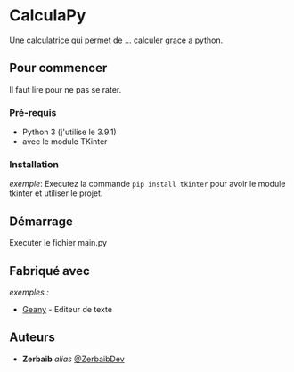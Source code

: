 # CalculaPy

Une calculatrice qui permet de ... calculer grace a python.

## Pour commencer

Il faut lire pour ne pas se rater.

### Pré-requis

- Python 3 (j'utilise le 3.9.1)
- avec le module TKinter

### Installation

_exemple_: Executez la commande ``pip install tkinter`` pour avoir le module tkinter et utiliser le projet.

## Démarrage

Executer le fichier main.py

## Fabriqué avec

_exemples :_
* [Geany](http://geany.org) - Editeur de texte

## Auteurs

* **Zerbaib** _alias_ [@ZerbaibDev](https://github.com/Zerbaib)
